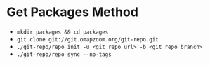 # Get Packages Method

* `mkdir packages && cd packages`
* `git clone git://git.omapzoom.org/git-repo.git`
* `./git-repo/repo init -u <git repo url> -b <git repo branch>`
* `./git-repo/repo sync --no-tags`
